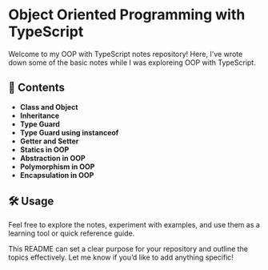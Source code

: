 # Object Oriented Programming with TypeScript

Welcome to my OOP with TypeScript notes repository! Here, I've wrote down some of the basic notes while I was exploreing OOP with TypeScript.

## 📘 Contents

- **Class and Object**
- **Inheritance**
- **Type Guard**
- **Type Guard using instanceof**
- **Getter and Setter**
- **Statics in OOP**
- **Abstraction in OOP**
- **Polymorphism in OOP**
- **Encapsulation in OOP**

## 🛠 Usage

Feel free to explore the notes, experiment with examples, and use them as a learning tool or quick reference guide.

This README can set a clear purpose for your repository and outline the topics effectively. Let me know if you’d like to add anything specific!
